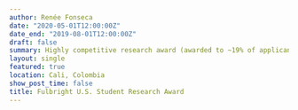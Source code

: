 ```yaml
---
author: Renée Fonseca
date: "2020-05-01T12:00:00Z"
date_end: "2019-08-01T12:00:00Z"
draft: false
summary: Highly competitive research award (awarded to ~19% of applicants) based on project proposal, personal statement, in-country affiliations, letters of recommendation, and CV - $7,000
layout: single
featured: true
location: Cali, Colombia
show_post_time: false
title: Fulbright U.S. Student Research Award
---
```


